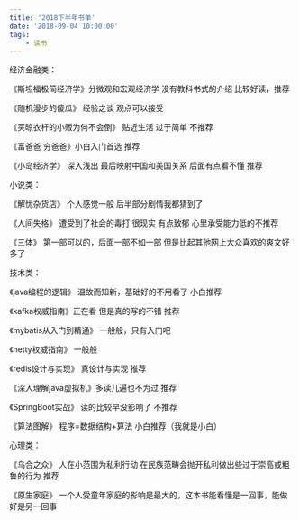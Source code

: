 ```yaml
---
title: '2018下半年书单'
date: '2018-09-04 10:00:00'
tags:
    - 读书
---
```


经济金融类：

《斯坦福极简经济学》分微观和宏观经济学 没有教科书式的介绍 比较好读，推荐

《随机漫步的傻瓜》 经验之谈 观点可以接受

《买晾衣杆的小贩为何不会倒》 贴近生活 过于简单 不推荐

《富爸爸 穷爸爸》小白入门首选 推荐

《小岛经济学》 深入浅出 最后映射中国和美国关系 后面有点看不懂 推荐

 

小说类：

《解忧杂货店》 个人感觉一般 后半部分剧情我都猜到了

《人间失格》 遭受到了社会的毒打 很现实 有点致郁 心里承受能力低的不推荐

《三体》 第一部可以的，后面一部不如一部 但是比起其他网上大众喜欢的爽文好多了

 

技术类：

《java编程的逻辑》 温故而知新，基础好的不用看了 小白推荐

《kafka权威指南》正在看 但是真的写的不错 推荐

《mybatis从入门到精通》 一般般，只有入门吧

《netty权威指南》 一般般

《redis设计与实现》 真设计与实现 推荐

《深入理解java虚拟机》多读几遍也不为过 推荐

《SpringBoot实战》 读的比较早没影响了 不推荐

《算法图解》 程序=数据结构+算法 小白推荐（我就是小白）

 

心理类：

《乌合之众》 人在小范围为私利行动 在民族范畴会抛开私利做出些过于崇高或粗鲁的行为 推荐

《原生家庭》 一个人受童年家庭的影响是最大的，这本书能看懂是一回事，能做好是另一回事